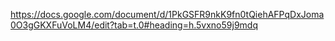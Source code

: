 https://docs.google.com/document/d/1PkGSFR9nkK9fn0tQiehAFPqDxJoma0O3gGKXFuVoLM4/edit?tab=t.0#heading=h.5vxno59j9mdq
